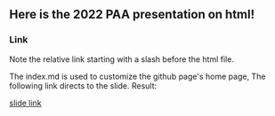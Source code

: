
## Here is the 2022 PAA presentation on html!

### Link

Note the relative link starting with a slash before the html file.

The index.md is used to customize the github page's home page, 
The following link directs to the slide. Result:

[slide link](file:///C:/Users/vdile/Documents/Git/CFRPresent/presentation_paa2022.html#1)




